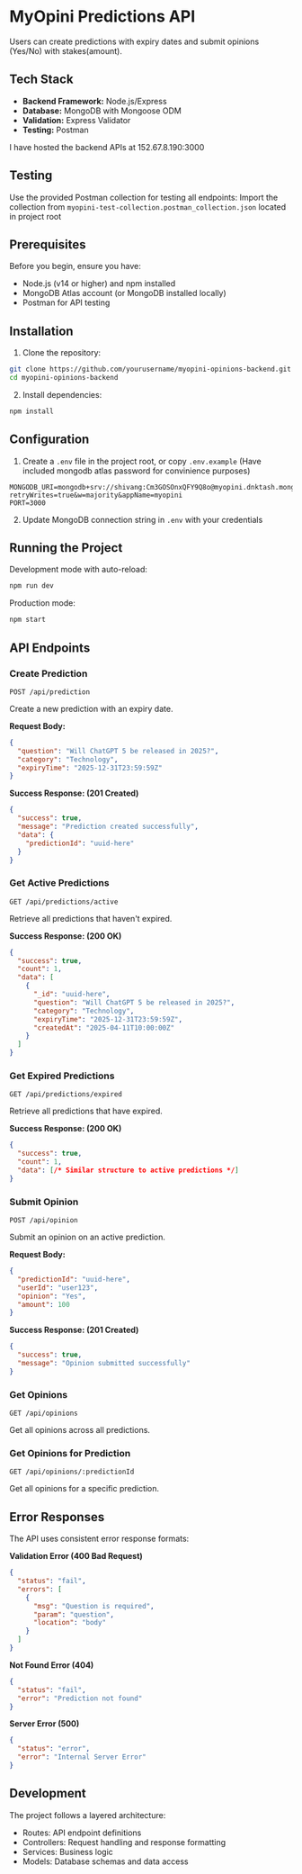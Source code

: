 # MyOpini Predictions API
Users can create predictions with expiry dates and submit opinions (Yes/No) with stakes(amount).

## Tech Stack

- **Backend Framework:** Node.js/Express
- **Database:** MongoDB with Mongoose ODM
- **Validation:** Express Validator
- **Testing:** Postman

I have hosted the backend APIs at 152.67.8.190:3000

## Testing

Use the provided Postman collection for testing all endpoints:
Import the collection from `myopini-test-collection.postman_collection.json` located in project root

## Prerequisites

Before you begin, ensure you have:
- Node.js (v14 or higher) and npm installed
- MongoDB Atlas account (or MongoDB installed locally)
- Postman for API testing

## Installation

1. Clone the repository:
```bash
git clone https://github.com/yourusername/myopini-opinions-backend.git
cd myopini-opinions-backend
```

2. Install dependencies:
```bash
npm install
```

## Configuration

1. Create a `.env` file in the project root, or copy `.env.example` (Have included mongodb atlas password for convinience purposes)
```env
MONGODB_URI=mongodb+srv://shivang:Cm3GOSOnxQFY9Q8o@myopini.dnktash.mongodb.net/?retryWrites=true&w=majority&appName=myopini
PORT=3000
```

2. Update MongoDB connection string in `.env` with your credentials

## Running the Project

Development mode with auto-reload:
```bash
npm run dev
```

Production mode:
```bash
npm start
```

## API Endpoints

### Create Prediction
```http
POST /api/prediction
```

Create a new prediction with an expiry date.

**Request Body:**
```json
{
  "question": "Will ChatGPT 5 be released in 2025?",
  "category": "Technology",
  "expiryTime": "2025-12-31T23:59:59Z"
}
```

**Success Response: (201 Created)**
```json
{
  "success": true,
  "message": "Prediction created successfully",
  "data": {
    "predictionId": "uuid-here"
  }
}
```

### Get Active Predictions
```http
GET /api/predictions/active
```

Retrieve all predictions that haven't expired.

**Success Response: (200 OK)**
```json
{
  "success": true,
  "count": 1,
  "data": [
    {
      "_id": "uuid-here",
      "question": "Will ChatGPT 5 be released in 2025?",
      "category": "Technology",
      "expiryTime": "2025-12-31T23:59:59Z",
      "createdAt": "2025-04-11T10:00:00Z"
    }
  ]
}
```

### Get Expired Predictions
```http
GET /api/predictions/expired
```

Retrieve all predictions that have expired.

**Success Response: (200 OK)**
```json
{
  "success": true,
  "count": 1,
  "data": [/* Similar structure to active predictions */]
}
```

### Submit Opinion
```http
POST /api/opinion
```

Submit an opinion on an active prediction.

**Request Body:**
```json
{
  "predictionId": "uuid-here",
  "userId": "user123",
  "opinion": "Yes",
  "amount": 100
}
```

**Success Response: (201 Created)**
```json
{
  "success": true,
  "message": "Opinion submitted successfully"
}
```

### Get Opinions
```http
GET /api/opinions
```

Get all opinions across all predictions.

### Get Opinions for Prediction
```http
GET /api/opinions/:predictionId
```

Get all opinions for a specific prediction.

## Error Responses

The API uses consistent error response formats:

**Validation Error (400 Bad Request)**
```json
{
  "status": "fail",
  "errors": [
    {
      "msg": "Question is required",
      "param": "question",
      "location": "body"
    }
  ]
}
```

**Not Found Error (404)**
```json
{
  "status": "fail",
  "error": "Prediction not found"
}
```

**Server Error (500)**
```json
{
  "status": "error",
  "error": "Internal Server Error"
}
```

## Development

The project follows a layered architecture:
- Routes: API endpoint definitions
- Controllers: Request handling and response formatting
- Services: Business logic
- Models: Database schemas and data access